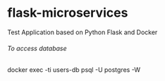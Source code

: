 # flask-microservices
Test Application based on Python Flask and Docker

###### To access database
docker exec -ti users-db psql -U postgres -W